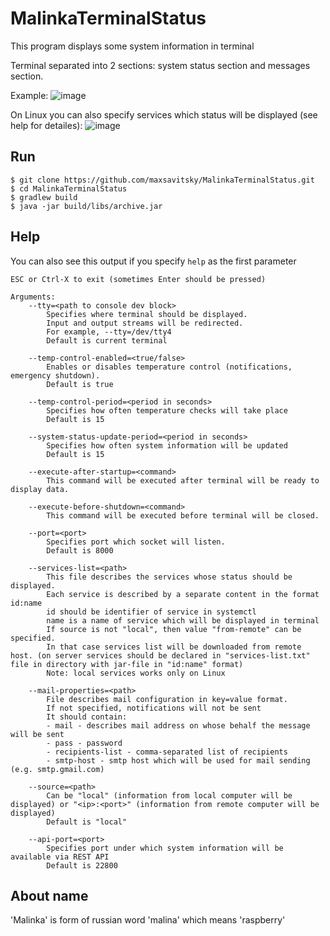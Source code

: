 # MalinkaTerminalStatus

This program displays some system information in terminal

Terminal separated into 2 sections: system status section and messages section.

Example:
![image](https://user-images.githubusercontent.com/38137967/155898556-34c6aaa8-1257-4a0a-a0e4-c2129dcb44bd.png)

On Linux you can also specify services which status will be displayed (see help for detailes):
![image](https://user-images.githubusercontent.com/38137967/155898532-822838e5-1dd7-4db5-a211-476bf58f7b86.png)

## Run
```console
$ git clone https://github.com/maxsavitsky/MalinkaTerminalStatus.git
$ cd MalinkaTerminalStatus
$ gradlew build
$ java -jar build/libs/archive.jar
```

## Help
You can also see this output if you specify `help` as the first parameter
```
ESC or Ctrl-X to exit (sometimes Enter should be pressed)

Arguments:
    --tty=<path to console dev block>
        Specifies where terminal should be displayed.
        Input and output streams will be redirected.
        For example, --tty=/dev/tty4
        Default is current terminal

    --temp-control-enabled=<true/false>
        Enables or disables temperature control (notifications, emergency shutdown).
        Default is true

    --temp-control-period=<period in seconds>
        Specifies how often temperature checks will take place
        Default is 15

    --system-status-update-period=<period in seconds>
        Specifies how often system information will be updated
        Default is 15

    --execute-after-startup=<command>
        This command will be executed after terminal will be ready to display data.

    --execute-before-shutdown=<command>
        This command will be executed before terminal will be closed.

    --port=<port>
        Specifies port which socket will listen.
        Default is 8000

    --services-list=<path>
        This file describes the services whose status should be displayed.
        Each service is described by a separate content in the format id:name
        id should be identifier of service in systemctl
        name is a name of service which will be displayed in terminal
        If source is not "local", then value "from-remote" can be specified.
        In that case services list will be downloaded from remote host. (on server services should be declared in "services-list.txt" file in directory with jar-file in "id:name" format)
        Note: local services works only on Linux

    --mail-properties=<path>
        File describes mail configuration in key=value format.
        If not specified, notifications will not be sent
        It should contain:
        - mail - describes mail address on whose behalf the message will be sent
        - pass - password
        - recipients-list - comma-separated list of recipients
        - smtp-host - smtp host which will be used for mail sending (e.g. smtp.gmail.com)

    --source=<path>
        Can be "local" (information from local computer will be displayed) or "<ip>:<port>" (information from remote computer will be displayed)
        Default is "local"

    --api-port=<port>
        Specifies port under which system information will be available via REST API
        Default is 22800
```

## About name
'Malinka' is form of russian word 'malina' which means 'raspberry'
